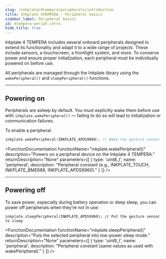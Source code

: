 ```yaml
---
slug: /inkplate/4tempera/peripherals/introduction
title: Inkplate 4TEMPERA – Peripheral basics
sidebar_label: Peripheral basics
id: 4tempera-periph-intro
hide_title: true
---
```


<SectionTitle title="Peripheral Basics" backgroundImage="/img/inkplate_2/hardware.png" />

Inkplate 4 TEMPERA includes several onboard peripherals designed to extend its functionality and adapt it to a wide range of projects. These include sensors, a touchscreen, a frontlight system, and more. To conserve power and ensure proper initialization, each peripheral must be individually powered on before use.

All peripherals are managed through the Inkplate library using the `wakePeripheral()` and `sleepPeripheral()` functions.

---

## Powering on

Peripherals are asleep by default. You must explicitly wake them before use with `inkplate.wakePeripheral()` — failing to do so will lead to initialization or communication failures.

To enable a peripheral:

```cpp
inkplate.wakePeripheral(INKPLATE_APDS9960); // Wake the gesture sensor
```

<FunctionDocumentation functionName="inkplate.wakePeripheral()" description="Powers on a peripheral device on the Inkplate 4 TEMPERA." returnDescription="None" parameters={[ { type: 'uint8_t', name: 'peripheral', description: "Peripheral constant (e.g., INKPLATE_TOUCH, INKPLATE_BME688, INKPLATE_APDS9960)." } ]} />

---

## Powering off

To save power, especially during battery operation or deep sleep, you can power off peripherals when they’re not in use:

```
inkplate.sleepPeripheral(INKPLATE_APDS9960); // Put the gesture sensor to sleep
```

<FunctionDocumentation functionName="inkplate.sleepPeripheral()" description="Puts the selected peripheral into low-power sleep mode." returnDescription="None" parameters={[ { type: 'uint8_t', name: 'peripheral', description: "Peripheral constant (same values as used with wakePeripheral)." } ]} />